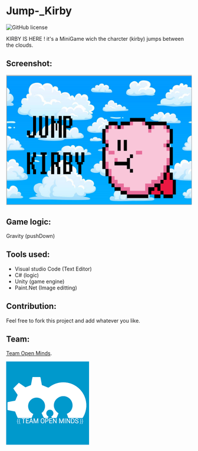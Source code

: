 # Jump-_Kirby

![GitHub license](https://img.shields.io/github/license/hero3131/Jump-_Kirby.svg)

KIRBY IS HERE !
it's a MiniGame wich the charcter (kirby) jumps between the clouds.


## Screenshot:
<img src="screenshot\jk.PNG" />

## Game logic:
Gravity (pushDown)

## Tools used:
* Visual studio Code (Text Editor)
* C# (logic) 
* Unity (game engine)
* Paint.Net (Image editting)

## Contribution:
Feel free to fork this project and add whatever you like.

## Team:
[Team Open Minds](https://github.com/open-minds).

<img src="screenshot\index.png" />
